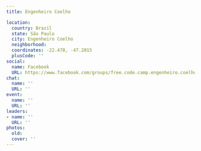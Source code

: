 ```yaml
---
title: Engenheiro Coelho

location:
  country: Brazil
  state: São Paulo
  city: Engenheiro Coelho
  neighborhood: 
  coordinates: -22.478, -47.2015
  plusCode: ''
social:
  name: Facebook
  URL: https://www.facebook.com/groups/free.code.camp.engenheiro.coelho
chat:
  name: ''
  URL: ''
event:
  name: ''
  URL: ''
leaders:
- name: ''
  URL: ''
photos:
  old: 
  cover: ''
---
```

